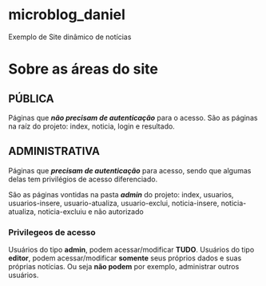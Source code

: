 # microblog_daniel
 Exemplo de Site dinâmico de notícias

# Sobre as áreas do site

## PÚBLICA
Páginas que ***não precisam de autenticação*** para o acesso.
São as páginas na raíz do projeto: index, noticia, login e resultado.

## ADMINISTRATIVA

Páginas que ***precisam de autenticação*** para acesso, sendo que algumas delas tem privilégios de acesso diferenciado.

São as páginas vontidas na pasta ***admin*** do projeto:
index, usuarios, usuarios-insere, usuario-atualiza,
usuario-exclui, noticia-insere, noticia-atualiza, noticia-excluiu e não autorizado

### Privilegeos de acesso 

Usuários do tipo **admin**, podem acessar/modificar **TUDO**.
Usuários do tipo **editor**, podem acessar/modificar **somente** seus próprios dados e suas próprias notícias. Ou seja **não podem** por exemplo, administrar outros usuários.


